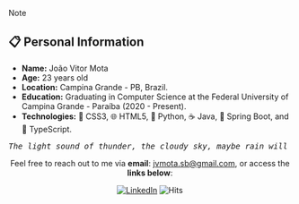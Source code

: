 <!-- README.md -->
<!-- Informações Pessoais -->

> [!NOTE]
>
> ## 📋 Personal Information
> 
> - **Name:** João Vitor Mota
> - **Age:** 23 years old
> - **Location:** Campina Grande - PB, Brazil.
> - **Education:** Graduating in Computer Science at the Federal University of Campina Grande - Paraíba (2020 - Present).
> - **Technologies:** 🎨 CSS3, 🌐 HTML5, 🐍 Python, ☕ Java, 🍃 Spring Boot, and 📄 TypeScript.
>
>
> <div align="center">
> 
>    <pre><i>The light sound of thunder, the cloudy sky, maybe rain will come.</i></pre>
> 
> </div>
> 
> <div align="center">
> 
> Feel free to reach out to me via **email**: [jvmota.sb@gmail.com](mailto:jvmota.sb@gmail.com), or access the **links below**:
>
> [![LinkedIn](https://img.shields.io/badge/Linkedin-0077B5)](https://www.linkedin.com/in/jvsmota/)
> ![Hits](https://hits.sh/github.com/JVSMOTA.svg?color=0077B5)
>
> </div>
 
<!-- ![JVSMOTA's GitHub stats](https://github-readme-stats.vercel.app/api?username=JVSMOTA&show_icons=true&theme=transparent) -->
